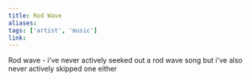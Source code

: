 ```yaml
---
title: Rod Wave
aliases: 
tags: ['artist', 'music']
link:
---
```

Rod wave - i've never actively seeked out a rod wave song but i've also never actively skipped one either





